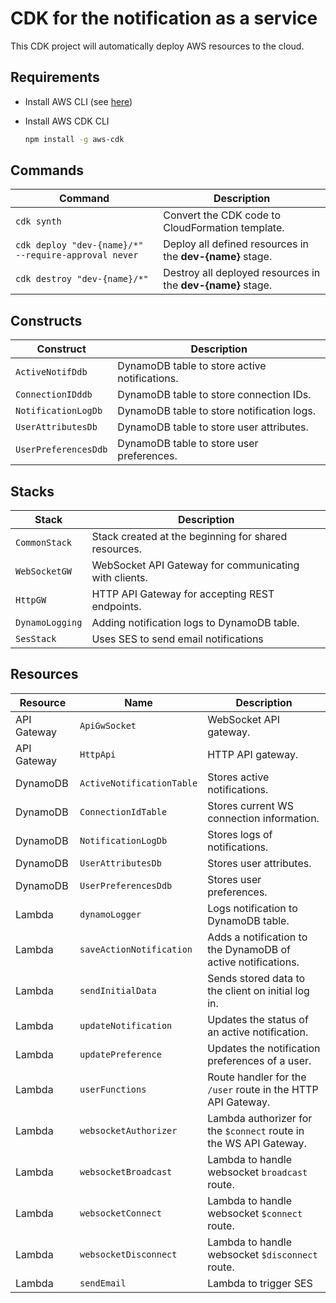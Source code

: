 # CDK for the notification as a service

This CDK project will automatically deploy AWS resources to the cloud.

## Requirements

- Install AWS CLI (see [here](https://docs.aws.amazon.com/cli/latest/userguide/getting-started-install.html))

- Install AWS CDK CLI

  ```bash
  npm install -g aws-cdk
  ```

## Commands

| Command                                              | Description                                                 |
| ---------------------------------------------------- | ----------------------------------------------------------- |
| `cdk synth`                                          | Convert the CDK code to CloudFormation template.            |
| `cdk deploy "dev-{name}/*" --require-approval never` | Deploy all defined resources in the **dev-{name}** stage.   |
| `cdk destroy "dev-{name}/*"`                         | Destroy all deployed resources in the **dev-{name}** stage. |

## Constructs

| Construct            | Description                                   |
| -------------------- | --------------------------------------------- |
| `ActiveNotifDdb`     | DynamoDB table to store active notifications. |
| `ConnectionIDddb`    | DynamoDB table to store connection IDs.       |
| `NotificationLogDb`  | DynamoDB table to store notification logs.    |
| `UserAttributesDb`   | DynamoDB table to store user attributes.      |
| `UserPreferencesDdb` | DynamoDB table to store user preferences.     |

## Stacks

| Stack           | Description                                           |
| --------------- | ----------------------------------------------------- |
| `CommonStack`   | Stack created at the beginning for shared resources.  |
| `WebSocketGW`   | WebSocket API Gateway for communicating with clients. |
| `HttpGW`        | HTTP API Gateway for accepting REST endpoints.        |
| `DynamoLogging` | Adding notification logs to DynamoDB table.           |
| `SesStack`      | Uses SES to send email notifications                  |

## Resources

| Resource    | Name                      | Description                                                       |
| ----------- | ------------------------- | ----------------------------------------------------------------- |
| API Gateway | `ApiGwSocket`             | WebSocket API gateway.                                            |
| API Gateway | `HttpApi`                 | HTTP API gateway.                                                 |
| DynamoDB    | `ActiveNotificationTable` | Stores active notifications.                                      |
| DynamoDB    | `ConnectionIdTable`       | Stores current WS connection information.                         |
| DynamoDB    | `NotificationLogDb`       | Stores logs of notifications.                                     |
| DynamoDB    | `UserAttributesDb`        | Stores user attributes.                                           |
| DynamoDB    | `UserPreferencesDdb`      | Stores user preferences.                                          |
| Lambda      | `dynamoLogger`            | Logs notification to DynamoDB table.                              |
| Lambda      | `saveActionNotification`  | Adds a notification to the DynamoDB of active notifications.      |
| Lambda      | `sendInitialData`         | Sends stored data to the client on initial log in.                |
| Lambda      | `updateNotification`      | Updates the status of an active notification.                     |
| Lambda      | `updatePreference`        | Updates the notification preferences of a user.                   |
| Lambda      | `userFunctions`           | Route handler for the `/user` route in the HTTP API Gateway.      |
| Lambda      | `websocketAuthorizer`     | Lambda authorizer for the `$connect` route in the WS API Gateway. |
| Lambda      | `websocketBroadcast`      | Lambda to handle websocket `broadcast` route.                     |
| Lambda      | `websocketConnect`        | Lambda to handle websocket `$connect` route.                      |
| Lambda      | `websocketDisconnect`     | Lambda to handle websocket `$disconnect` route.                   |
| Lambda      | `sendEmail`               | Lambda to trigger SES                                             |
